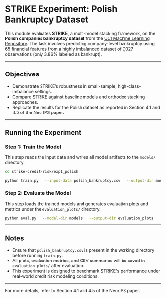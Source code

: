 
# STRIKE Experiment: Polish Bankruptcy Dataset

This module evaluates **STRIKE**, a multi-model stacking framework, on the **Polish companies bankruptcy dataset** from the [UCI Machine Learning Repository](https://archive.ics.uci.edu/ml/datasets/Polish+companies+bankruptcy+data). The task involves predicting company-level bankruptcy using 65 financial features from a highly imbalanced dataset of 7,027 observations (only 3.86% labeled as bankrupt).

---

## Objectives

- Demonstrate STRIKE’s robustness in small-sample, high-class-imbalance settings.
- Compare STRIKE against baseline models and orthodox stacking approaches.
- Replicate the results for the Polish dataset as reported in Section 4.1 and 4.5 of the NeurIPS paper.

---

## Running the Experiment

### Step 1: Train the Model

This step reads the input data and writes all model artifacts to the `models/` directory.

```bash
cd strike-credit-risk/exp1_polish

python train.py   --input-data polish_bankruptcy.csv   --output-dir models
```

### Step 2: Evaluate the Model

This step loads the trained models and generates evaluation plots and metrics under the `evaluation_plots/` directory.

```bash
python eval.py   --model-dir models   --output-dir evaluation_plots
```

---

## Notes

- Ensure that `polish_bankruptcy.csv` is present in the working directory before running `train.py`.
- All plots, evaluation metrics, and CSV summaries will be saved in `evaluation_plots/` after evaluation.
- This experiment is designed to benchmark STRIKE's performance under real-world credit risk modeling conditions.

---

For more details, refer to Section 4.1 and 4.5 of the NeurIPS paper.
